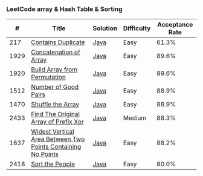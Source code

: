 ### LeetCode array & Hash Table & Sorting


| #     | Title | Solution                         | Difficulty | Acceptance Rate |
|-------| ----- |----------------------------------|------------|-----------------|
| 217   |[Contains Duplicate](https://leetcode.com/problems/contains-duplicate)| [Java](./arrayHashTableSorting/ContainsDuplicate.java) | Easy       | 61.3% |
| 1929  |[Concatenation of Array](https://leetcode.com/problems/concatenation-of-array)| [Java](./arrayHashTableSorting/ConcatenationOfArray.java) | Easy       | 89.6% |
| 1920  |[Build Array from Permutation](https://leetcode.com/problems/build-array-from-permutation)| [Java](./arrayHashTableSorting/BuildArrayFromPermutation.java) | Easy       | 89.6% |
| 1512  |[Number of Good Pairs](https://leetcode.com/problems/number-of-good-pairs)| [Java](./arrayHashTableSorting/NumberOfGoodPairs.java) | Easy       | 88.9% |
| 1470  |[Shuffle the Array](https://leetcode.com/problems/number-of-good-pairs)| [Java](./arrayHashTableSorting/ShuffleTheArray.java) | Easy       | 88.9% |
| 2433  |[Find The Original Array of Prefix Xor](https://leetcode.com/problems/find-the-original-array-of-prefix-xor)| [Java](./arrayHashTableSorting/FindTheOriginalArrayOfPrefixXor.java) | Medium     | 88.3% |
| 1637  |[Widest Vertical Area Between Two Points Containing No Points](https://leetcode.com/problems/widest-vertical-area-between-two-points-containing-no-points)| [Java](./arrayHashTableSorting/VerticalAreaBetweenTwoPointsContainingNoPoints.java) | Easy       | 88.2% |
| 2418  |[Sort the People](https://leetcode.com/problems/sort-the-people)| [Java](./arrayHashTableSorting/SortThePeople.java) | Easy       | 80.0% |

